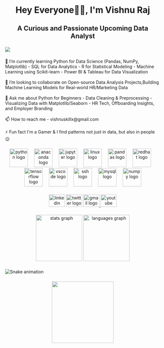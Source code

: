 <h1 align="center">Hey Everyone🙋‍♂️, I'm Vishnu Raj</h1>

###

<h2 align="center">A Curious and Passionate Upcoming Data Analyst</h2>

###

<div align="left">
  <img src="https://visitor-badge.laobi.icu/badge?page_id=Vishxnu.Vishxnu&"  />
</div>

###

<p align="left">🌱 I’m currently learning Python for Data Science (Pandas, NumPy, Matplotlib) - SQL for Data Analytics - R for Statistical Modeling - Machine Learning using Scikit-learn - Power BI & Tableau for Data Visualization<br><br>👯 I’m looking to collaborate on Open-source Data Analysis Projects,Building Machine Learning Models for Real-world HR/Marketing Data<br><br>💬 Ask me about Python for Beginners - Data Cleaning & Preprocessing - Visualizing Data with Matplotlib/Seaborn - HR Tech, Offboarding Insights, and Employer Branding<br><br>📫 How to reach me - vishnuskillx@gmail.com<br><br>⚡ Fun fact I'm a Gamer & I find patterns not just in data, but also in people 😉</p>

###

<div align="center">
  <img src="https://skillicons.dev/icons?i=py" height="60" alt="python logo"  />
  <img width="12" />
  <img src="https://cdn.jsdelivr.net/gh/devicons/devicon/icons/anaconda/anaconda-original.svg" height="60" alt="anaconda logo"  />
  <img width="12" />
  <img src="https://cdn.jsdelivr.net/gh/devicons/devicon/icons/jupyter/jupyter-original.svg" height="60" alt="jupyter logo"  />
  <img width="12" />
  <img src="https://cdn.jsdelivr.net/gh/devicons/devicon/icons/linux/linux-original.svg" height="60" alt="linux logo"  />
  <img width="12" />
  <img src="https://cdn.jsdelivr.net/gh/devicons/devicon/icons/pandas/pandas-original.svg" height="60" alt="pandas logo"  />
  <img width="12" />
  <img src="https://cdn.jsdelivr.net/gh/devicons/devicon/icons/redhat/redhat-original.svg" height="60" alt="redhat logo"  />
  <img width="12" />
  <img src="https://cdn.jsdelivr.net/gh/devicons/devicon/icons/tensorflow/tensorflow-original.svg" height="60" alt="tensorflow logo"  />
  <img width="12" />
  <img src="https://cdn.jsdelivr.net/gh/devicons/devicon/icons/vscode/vscode-original.svg" height="60" alt="vscode logo"  />
  <img width="12" />
  <img src="https://cdn.jsdelivr.net/gh/devicons/devicon/icons/ssh/ssh-original.svg" height="60" alt="ssh logo"  />
  <img width="12" />
  <img src="https://skillicons.dev/icons?i=mysql" height="60" alt="mysql logo"  />
  <img width="12" />
  <img src="https://cdn.simpleicons.org/numpy/013243" height="60" alt="numpy logo"  />
</div>

###

<div align="center">
  <img src="https://raw.githubusercontent.com/maurodesouza/profile-readme-generator/master/src/assets/icons/social/linkedin/default.svg" width="52" height="40" alt="linkedin logo"  />
  <img src="https://raw.githubusercontent.com/maurodesouza/profile-readme-generator/master/src/assets/icons/social/twitter/default.svg" width="52" height="40" alt="twitter logo"  />
  <a href="vishnuskillx@gmail.com" target="_blank">
    <img src="https://raw.githubusercontent.com/maurodesouza/profile-readme-generator/master/src/assets/icons/social/gmail/default.svg" width="52" height="40" alt="gmail logo"  />
  </a>
  <a href="https://www.youtube.com/@MlfThamburan" target="_blank">
    <img src="https://raw.githubusercontent.com/maurodesouza/profile-readme-generator/master/src/assets/icons/social/youtube/default.svg" width="52" height="40" alt="youtube logo"  />
  </a>
</div>

###

<div align="center">
  <img src="https://github-readme-stats.vercel.app/api?username=Vishxnu&hide_title=false&hide_rank=true&show_icons=true&include_all_commits=true&count_private=true&disable_animations=false&theme=dracula&locale=en&hide_border=false&order=1" height="150" alt="stats graph"  />
  <img src="https://github-readme-stats.vercel.app/api/top-langs?username=Vishxnu&locale=en&hide_title=false&layout=compact&card_width=320&langs_count=5&theme=solarized-dark&hide_border=true&order=2" height="150" alt="languages graph"  />
</div>

###

<img src="https://raw.githubusercontent.com/Vishxnu/Vishxnu/output/snake.svg" alt="Snake animation" />

###

<div align="center">
  <img height="200" src="https://media3.giphy.com/media/v1.Y2lkPTc5MGI3NjExaDNoN2JtMXMyaGMwcWhxcDNsa3I0emU1d2M0ZG03ZjF5dDdjZDh3cCZlcD12MV9pbnRlcm5hbF9naWZfYnlfaWQmY3Q9Zw/4ilFRqgbzbx4c/giphy.gif"  />
</div>

###
